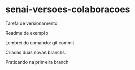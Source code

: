 # senai-versoes-colaboracoes

Tarefa de versionamento

Readme de exemplo

Lembrei do comando: git commit

Criadas duas novas branchs.

Praticando na primeira branch


